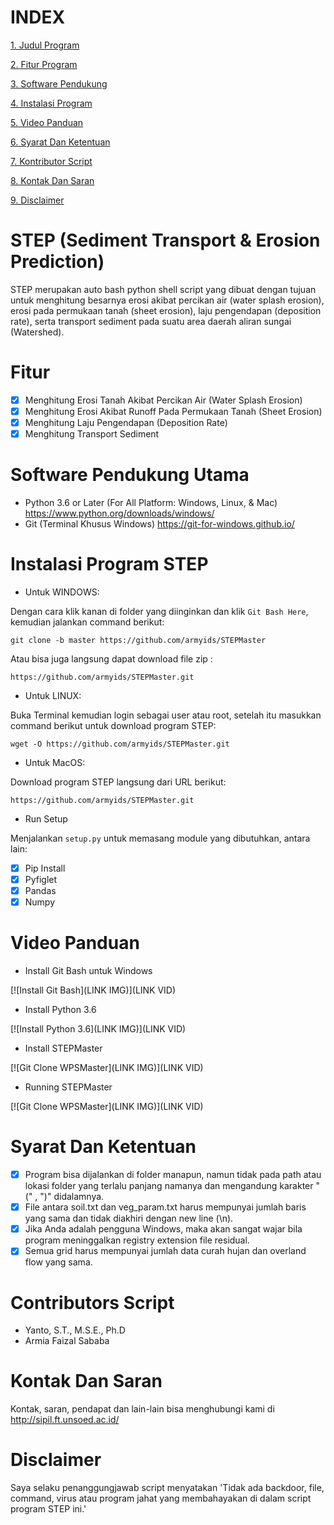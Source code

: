 # INDEX #
[1. Judul Program](https://github.com/armyids/STEPMaster/blob/master/README.md#step-sediment-transport--erosion-prediction)

[2. Fitur Program](https://github.com/armyids/STEPMaster/blob/master/README.md#fitur)

[3. Software Pendukung](https://github.com/armyids/STEPMaster/blob/master/README.md#software-pendukung-utama)

[4. Instalasi Program](https://github.com/armyids/STEPMaster/blob/master/README.md#instalasi-program-step)

[5. Video Panduan](https://github.com/armyids/STEPMaster/blob/master/README.md#video-panduan)

[6. Syarat Dan Ketentuan](https://github.com/armyids/STEPMaster/blob/master/README.md#syarat-dan-ketentuan)

[7. Kontributor Script](https://github.com/armyids/STEPMaster/blob/master/README.md#contributors-script)

[8. Kontak Dan Saran](https://github.com/armyids/STEPMaster/blob/master/README.md#kontak-dan-saran)

[9. Disclaimer](https://github.com/armyids/STEPMaster/blob/master/README.md#disclaimer)

# STEP (Sediment Transport & Erosion Prediction) #
STEP merupakan auto bash python shell script yang dibuat dengan tujuan untuk menghitung besarnya erosi akibat percikan air (water splash erosion), erosi pada permukaan tanah (sheet erosion), laju pengendapan (deposition rate), serta transport sediment pada suatu area daerah aliran sungai (Watershed).

# Fitur #
- [x] Menghitung Erosi Tanah Akibat Percikan Air (Water Splash Erosion)
- [x] Menghitung Erosi Akibat Runoff Pada Permukaan Tanah (Sheet Erosion)
- [x] Menghitung Laju Pengendapan (Deposition Rate) 
- [x] Menghitung Transport Sediment

# Software Pendukung Utama #
- Python 3.6 or Later (For All Platform: Windows, Linux, & Mac)
	https://www.python.org/downloads/windows/
- Git (Terminal Khusus Windows)
	https://git-for-windows.github.io/

# Instalasi Program STEP #

- Untuk WINDOWS:

Dengan cara klik kanan di folder yang diinginkan dan klik `Git Bash Here`, kemudian jalankan command berikut: 

`git clone -b master https://github.com/armyids/STEPMaster`

Atau bisa juga langsung dapat download file zip : 

`https://github.com/armyids/STEPMaster.git`

- Untuk LINUX:

Buka Terminal kemudian login sebagai user atau root, setelah itu masukkan command berikut untuk download program STEP:

`wget -O https://github.com/armyids/STEPMaster.git`

- Untuk MacOS:

Download program STEP langsung dari URL berikut:

`https://github.com/armyids/STEPMaster.git`

- Run Setup

Menjalankan `setup.py` untuk memasang module yang dibutuhkan, antara lain:
- [x] Pip Install
- [x] Pyfiglet
- [x] Pandas
- [x] Numpy

# Video Panduan #
- Install Git Bash untuk Windows

[![Install Git Bash](LINK IMG)](LINK VID)

- Install Python 3.6

[![Install Python 3.6](LINK IMG)](LINK VID)

- Install STEPMaster

[![Git Clone WPSMaster](LINK IMG)](LINK VID)

- Running STEPMaster

[![Git Clone WPSMaster](LINK IMG)](LINK VID)

# Syarat Dan Ketentuan #
- [x] Program bisa dijalankan di folder manapun, namun tidak pada path atau lokasi folder yang terlalu panjang namanya dan mengandung karakter "(" , ")" didalamnya.
- [x] File antara soil.txt dan veg_param.txt harus mempunyai jumlah baris yang sama dan tidak diakhiri dengan new line (\n).
- [x] Jika Anda adalah pengguna Windows, maka akan sangat wajar bila program meninggalkan registry extension file residual.
- [x] Semua grid harus mempunyai jumlah data curah hujan dan overland flow yang sama.

# Contributors Script #
- Yanto, S.T., M.S.E., Ph.D
- Armia Faizal Sababa

# Kontak Dan Saran #
Kontak, saran, pendapat dan lain-lain bisa menghubungi kami di http://sipil.ft.unsoed.ac.id/
 
# Disclaimer #
Saya selaku penanggungjawab script menyatakan 'Tidak ada backdoor, file, command, virus atau program jahat yang membahayakan di dalam script program STEP ini.'
